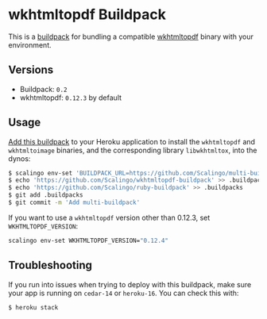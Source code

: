 # wkhtmltopdf Buildpack

This is a [buildpack][0] for bundling a compatible [wkhtmltopdf][1] binary with
your environment.

## Versions

* Buildpack:   `0.2`
* wkhtmltopdf: `0.12.3` by default

## Usage

[Add this buildpack][2] to your Heroku application to install the `wkhtmltopdf`
and `wkhtmltoimage` binaries, and the corresponding library `libwkhtmltox`,
into the dynos:

```bash
$ scalingo env-set 'BUILDPACK_URL=https://github.com/Scalingo/multi-buildpack.git'
$ echo 'https://github.com/Scalingo/wkhtmltopdf-buildpack' >> .buildpacks
$ echo 'https://github.com/Scalingo/ruby-buildpack' >> .buildpacks
$ git add .buildpacks
$ git commit -m 'Add multi-buildpack'
```

If you want to use a `wkhtmltopdf` version other than 0.12.3, set
`WKHTMLTOPDF_VERSION`:

```bash
scalingo env-set WKHTMLTOPDF_VERSION="0.12.4"
```


## Troubleshooting

If you run into issues when trying to deploy with this buildpack, make sure your
app is running on `cedar-14` or `heroku-16`. You can check this with:

```bash
$ heroku stack
```

[0]: http://doc.scalingo.com/buildpacks/
[1]: http://wkhtmltopdf.org/
[2]: https://devcenter.heroku.com/articles/using-multiple-buildpacks-for-an-app
